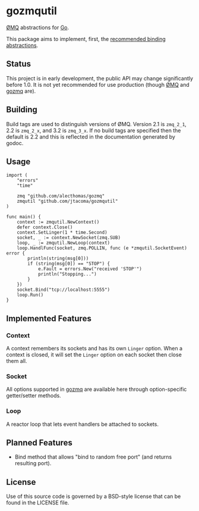 # gozmqutil

[ØMQ](http://www.zeromq.org) abstractions for [Go](http://golang.org).

This package aims to implement, first, the [recommended binding abstractions](http://www.zeromq.org/topics:binding-abstractions).

## Status

This project is in early development, the public API may change significantly before 1.0.  It is not yet recommended for use production (though [ØMQ](http://www.zeromq.org) and [gozmq](https://github.com/alecthomas/gozmq) are).

## Building

Build tags are used to distinguish versions of ØMQ.  Version 2.1 is `zmq_2_1`, 2.2 is `zmq_2_x`, and 3.2 is `zmq_3_x`.  If no build tags are specified then the default is 2.2 and this is reflected in the documentation generated by godoc.

## Usage

    import (
        "errors"
        "time"
    
        zmq "github.com/alecthomas/gozmq"
        zmqutil "github.com/jtacoma/gozmqutil"
    )
    
    func main() {
        context := zmqutil.NewContext()
        defer context.Close()
        context.SetLinger(1 * time.Second)
        socket, _ := context.NewSocket(zmq.SUB)
        loop, _ := zmqutil.NewLoop(context)
        loop.HandlFunc(socket, zmq.POLLIN, func (e *zmqutil.SocketEvent) error {
            println(string(msg[0]))
            if (string(msg[0]) == "STOP") {
                e.Fault = errors.New("received 'STOP'")
                println("Stopping...")
            }
        })
        socket.Bind("tcp://localhost:5555")
        loop.Run()
    }

## Implemented Features

### Context

A context remembers its sockets and has its own `Linger` option.  When a context is closed, it will set the `Linger` option on each socket then close them all.

### Socket

All options supported in [gozmq](https://github.com/alecthomas/gozmq) are available here through option-specific getter/setter methods.

### Loop

A reactor loop that lets event handlers be attached to sockets.

## Planned Features

* Bind method that allows "bind to random free port" (and returns resulting port).

## License

Use of this source code is governed by a BSD-style license that can be found in the LICENSE file.
